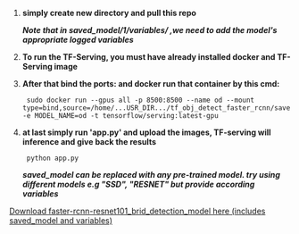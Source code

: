 1. **simply create new directory and pull this repo**

     **_Note that in saved_model/1/variables/ ,we need to add the model's appropriate logged variables_**

2. **To run the TF-Serving, you must have already installed docker and TF-Serving image**

3. **After that bind the ports: and docker run that container by this cmd:**

        sudo docker run --gpus all -p 8500:8500 --name od --mount type=bind,source=/home/...USR_DIR.../tf_obj_detect_faster_rcnn/saved_model,target=/models/od -e MODEL_NAME=od -t tensorflow/serving:latest-gpu 

4. **at last simply run 'app.py' and upload the images, TF-serving will inference and give back the results**

        python app.py 

   **_saved_model can be replaced with any pre-trained model. try using different models e.g "SSD", "RESNET" but provide according variables_**

[Download faster-rcnn-resnet101_brid_detection_model here (includes saved_model and variables)](https://drive.google.com/drive/folders/1vUvF9jUEtDo8usxaifAxthUMp1mSxLmT?usp=share_link)
